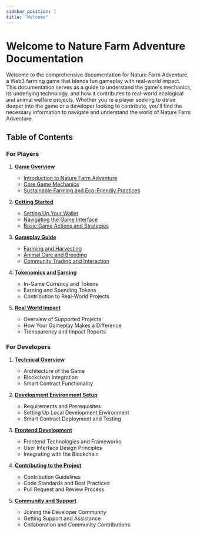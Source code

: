 ```yaml
---
sidebar_position: 1
title: "Welcome"
---
```



# Welcome to Nature Farm Adventure Documentation

Welcome to the comprehensive documentation for Nature Farm Adventure, a Web3 farming game that blends fun gameplay with real-world impact. This documentation serves as a guide to understand the game's mechanics, its underlying technology, and how it contributes to real-world ecological and animal welfare projects. Whether you're a player seeking to delve deeper into the game or a developer looking to contribute, you'll find the necessary information to navigate and understand the world of Nature Farm Adventure.

## Table of Contents

### For Players

1. **[Game Overview](#game-overview)**

   - [Introduction to Nature Farm Adventure](./01_game-overview/intro)
   - [Core Game Mechanics](./01_game-overview/core-game-mechanics)
   - [Sustainable Farming and Eco-Friendly Practices](./01_game-overview/sustainable-farming)

2. **[Getting Started](#getting-started)**

   - [Setting Up Your Wallet](./02_getting-started/setup-wallet)
   - [Navigating the Game Interface](./02_getting-started/game-interface)
   - [Basic Game Actions and Strategies](./02_getting-started/basic-game-actions)

3. **[Gameplay Guide](#gameplay-guide)**

   - [Farming and Harvesting](./03_gameplay-guide/farm_and_harvest)
   - [Animal Care and Breeding](./03_gameplay-guide/animal_care_and_breeding)
   - [Community Trading and Interaction](./03_gameplay-guide/trading_and_interaction)

4. **[Tokenomics and Earning](#tokenomics-and-earning)**

   - In-Game Currency and Tokens
   - Earning and Spending Tokens
   - Contribution to Real-World Projects

5. **[Real World Impact](#real-world-impact)**
   - Overview of Supported Projects
   - How Your Gameplay Makes a Difference
   - Transparency and Impact Reports

### For Developers

1. **[Technical Overview](#technical-overview)**

   - Architecture of the Game
   - Blockchain Integration
   - Smart Contract Functionality

2. **[Development Environment Setup](#development-environment-setup)**

   - Requirements and Prerequisites
   - Setting Up Local Development Environment
   - Smart Contract Deployment and Testing

3. **[Frontend Development](#frontend-development)**

   - Frontend Technologies and Frameworks
   - User Interface Design Principles
   - Integrating with the Blockchain

4. **[Contributing to the Project](#contributing-to-the-project)**

   - Contribution Guidelines
   - Code Standards and Best Practices
   - Pull Request and Review Process

5. **[Community and Support](#community-and-support)**
   - Joining the Developer Community
   - Getting Support and Assistance
   - Collaboration and Community Contributions

